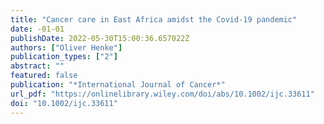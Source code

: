 ```yaml
---
title: "Cancer care in East Africa amidst the Covid-19 pandemic"
date: -01-01
publishDate: 2022-05-30T15:00:36.657022Z
authors: ["Oliver Henke"]
publication_types: ["2"]
abstract: ""
featured: false
publication: "*International Journal of Cancer*"
url_pdf: "https://onlinelibrary.wiley.com/doi/abs/10.1002/ijc.33611"
doi: "10.1002/ijc.33611"
---
```


